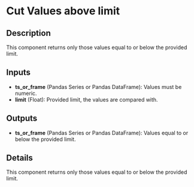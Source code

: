 # Cut Values above limit

## Description
This component returns only those values equal to or below the provided limit.

## Inputs
* **ts_or_frame** (Pandas Series or Pandas DataFrame): Values must be numeric. 
* **limit** (Float): Provided limit, the values are compared with. 

## Outputs
* **ts_or_frame** (Pandas Series or Pandas DataFrame): Values equal to or below the provided limit. 

## Details
This component returns only those values equal to or below the provided limit.
